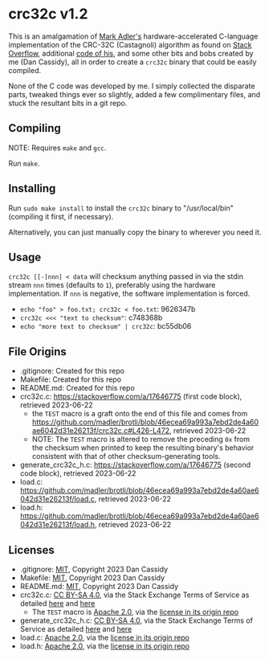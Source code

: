 # crc32c v1.2

This is an amalgamation of [Mark Adler's](https://github.com/madler) hardware-accelerated C-language implementation of the CRC-32C (Castagnoli) algorithm as found on [Stack Overflow](https://stackoverflow.com/a/17646775), additional [code of his](https://github.com/madler/brotli/blob/46ecea69a993a7ebd2de4a60ae6042d31e26213f), and some other bits and bobs created by me (Dan Cassidy), all in order to create a `crc32c` binary that could be easily compiled.

None of the C code was developed by me. I simply collected the disparate parts, tweaked things ever so slightly, added a few complimentary files, and stuck the resultant bits in a git repo.


## Compiling

NOTE: Requires `make` and `gcc`.

Run `make`.


## Installing

Run `sudo make install` to install the `crc32c` binary to "/usr/local/bin" (compiling it first, if necessary).

Alternatively, you can just manually copy the binary to wherever you need it.


## Usage

`crc32c [[-]nnn] < data` will checksum anything passed in via the stdin stream `nnn` times (defaults to `1`), preferably using the hardware implementation. If `nnn` is negative, the software implementation is forced.

- `echo "foo" > foo.txt; crc32c < foo.txt`: 9626347b
- `crc32c <<< "text to checksum"`: c748368b
- `echo "more text to checksum" | crc32c`: bc55db06


## File Origins

- .gitignore: Created for this repo
- Makefile: Created for this repo
- README.md: Created for this repo
- crc32c.c: <https://stackoverflow.com/a/17646775> (first code block), retrieved 2023-06-22
    - the `TEST` macro is a graft onto the end of this file and comes from <https://github.com/madler/brotli/blob/46ecea69a993a7ebd2de4a60ae6042d31e26213f/crc32c.c#L426-L472>, retrieved 2023-06-22
    - NOTE: The `TEST` macro is altered to remove the preceding `0x` from the checksum when printed to keep the resulting binary's behavior consistent with that of other checksum-generating tools.
- generate_crc32c_h.c: <https://stackoverflow.com/a/17646775> (second code block), retrieved 2023-06-22
- load.c: <https://github.com/madler/brotli/blob/46ecea69a993a7ebd2de4a60ae6042d31e26213f/load.c>, retrieved 2023-06-22
- load.h: <https://github.com/madler/brotli/blob/46ecea69a993a7ebd2de4a60ae6042d31e26213f/load.h>, retrieved 2023-06-22


## Licenses

- .gitignore: [MIT](https://opensource.org/license/mit/), Copyright 2023 Dan Cassidy
- Makefile: [MIT](https://opensource.org/license/mit/), Copyright 2023 Dan Cassidy
- README.md: [MIT](https://opensource.org/license/mit/), Copyright 2023 Dan Cassidy
- crc32c.c: [CC BY-SA 4.0](https://creativecommons.org/licenses/by-sa/4.0/), via the Stack Exchange Terms of Service as detailed [here](https://stackoverflow.com/help/licensing) and [here](https://stackoverflow.com/posts/17646775/timeline#history_b8f3e8c5-356e-43b8-9069-d1f69b06039b)
    - The `TEST` macro is [Apache 2.0](https://www.apache.org/licenses/LICENSE-2.0), via the [license in its origin repo](https://github.com/madler/brotli/blob/46ecea69a993a7ebd2de4a60ae6042d31e26213f/LICENSE)
- generate_crc32c_h.c: [CC BY-SA 4.0](https://creativecommons.org/licenses/by-sa/4.0/), via the Stack Exchange Terms of Service as detailed [here](https://stackoverflow.com/help/licensing) and [here](https://stackoverflow.com/posts/17646775/timeline#history_b8f3e8c5-356e-43b8-9069-d1f69b06039b)
- load.c: [Apache 2.0](https://www.apache.org/licenses/LICENSE-2.0), via the [license in its origin repo](https://github.com/madler/brotli/blob/46ecea69a993a7ebd2de4a60ae6042d31e26213f/LICENSE)
- load.h: [Apache 2.0](https://www.apache.org/licenses/LICENSE-2.0), via the [license in its origin repo](https://github.com/madler/brotli/blob/46ecea69a993a7ebd2de4a60ae6042d31e26213f/LICENSE)
